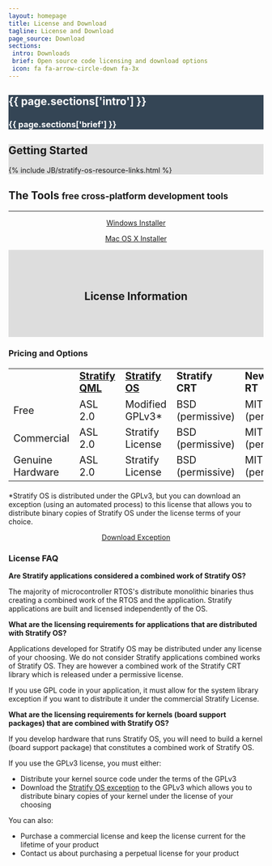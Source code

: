 ```yaml
---
layout: homepage
title: License and Download
tagline: License and Download
page_source: Download
sections:
 intro: Downloads
 brief: Open source code licensing and download options
 icon: fa fa-arrow-circle-down fa-3x
---
```


<div style="background: #344555; color: #fff;">
<div class="container">
<div class="row header_row">
		<div class="col-md-3 text-center">
			<h2><i class="{{ page.sections['icon'] }}"></i></h2>
		</div>
		<div class="col-md-9">
			<h2><b>{{ page.sections['intro'] }}</b></h2>
			<h3>{{ page.sections['brief'] }}</h3>
		</div>
	</div>
</div>
</div>


<div style="background: #ddd; height: auto">
<div class="container">
  <h2>Getting <b>Started</b></h2>
  </div>
  {% include JB/stratify-os-resource-links.html %}
</div>

<div class="container">

<h2><i class="fa fa-wrench"></i> The <b>Tools</b> <small>free cross-platform development tools</small></h2>

<hr>

<div class="row">
  <div class="col-md-6">

  <center>
    <p>
      <a class="btn btn-lg btn-primary" href="{{ BASE_URL }}/files/StratifyLabs-Installer-Win.zip"><i class="fa fa-download"></i> Windows Installer</a>
    </p>
  </center>

  </div>

  <div class="col-md-6">

  <center>
    <p>
      <a class="btn btn-lg btn-primary" href="{{ BASE_URL }}/files/StratifyLabs-Installer-Mac.zip"><i class="fa fa-download"></i> Mac OS X Installer</a>
    </p>
  </center>


  </div>
</div>


</div>

<p>
</p>

<div style="background: #ddd;">
	<div class="container" style="padding-top: 50px; padding-bottom: 50px">
		<center>
			<h2>License Information</h2>
		</center>
	</div>
</div>


<div class="container">

<h3>Pricing and Options</h3>


<div class="table-responsive">
<table class="table table-striped" style="font-size: 1.4em;">
  <tr>
    <td></td>
    <td><b><a href="https://github.com/StratifyLabs/StratifyQML" target="_blank">Stratify QML</a></b></td>
    <td><b><a href="https://github.com/StratifyLabs/StratifyOS" target="_blank">Stratify OS</a></b></td>
    <td><b>Stratify CRT</b></td>
    <td><b>Newlib/Compiler RT</b></td>
    <td><b>Support</b></td>
    <td><b>Pricing</b></td>
  </tr>
  <tr>
    <td>Free</td>
    <td>ASL 2.0</td>
    <td>Modified GPLv3*</td>
    <td>BSD (permissive)</td>
    <td>MIT and BSD (permissive)</td>
    <td>Community</td>
    <td>Free</td>
  </tr>
  <tr>
    <td>Commercial</td>
    <td>ASL 2.0</td>
    <td>Stratify License</td>
    <td>BSD (permissive)</td>
    <td>MIT and BSD (permissive)</td>
    <td>Dedicated</td>
    <td>Coming Soon</td>
  </tr>
  <tr>
    <td>Genuine Hardware</td>
    <td>ASL 2.0</td>
    <td>Stratify License</td>
    <td>BSD (permissive)</td>
    <td>MIT and BSD (permissive)</td>
    <td>Dedicated</td>
    <td>Coming Soon</td>
  </tr>
</table>
</div>

<p>
*Stratify OS is distributed under the GPLv3, but you can download an exception (using an automated process) to this license that allows you to distribute binary copies of Stratify OS under the license terms of your choice.
</p>

<p>
<center>
<a class="btn btn-lg btn-primary" href="https://docs.google.com/forms/d/11hlFVfJFB_UZ7JVLc4XFZmmdZaXTEaaQo-y3eNt4R8o/viewform" target="_blank">Download Exception</a>
</center>

</p>

<h3>License FAQ</h3>

<p>
<b>Are Stratify applications considered a combined work of Stratify OS?</b>
</p>

<p>
The majority of microcontroller RTOS's distribute monolithic binaries thus creating a combined work of the RTOS and the application.  Stratify applications are built and licensed independently of the OS.
</p>

<p>
<b>What are the licensing requirements for applications that are distributed with Stratify OS?</b>
</p>

<p>
Applications developed for Stratify OS may be distributed under any license of your choosing.  We do not consider Stratify applications combined works of Stratify OS.  They are however a combined work of the Stratify CRT library which is released under a permissive license.
</p>

<p>
If you use GPL code in your application, it must allow for the system library exception if you want to distribute it under the commercial Stratify License.
</p>

<p>
<b>What are the licensing requirements for kernels (board support packages) that are combined with Stratify OS?</b>
</p>
<p>
If you develop hardware that runs Stratify OS, you will need to build a kernel (board support package) that constitutes a combined work of Stratify OS.
</p>
<p>
If you use the GPLv3 license, you must either:
</p>
<p>
<ul>
<li>Distribute your kernel source code under the terms of the GPLv3</li>
<li>Download the <a href="https://docs.google.com/forms/d/11hlFVfJFB_UZ7JVLc4XFZmmdZaXTEaaQo-y3eNt4R8o/viewform" target="_blank">Stratify OS exception</a> to the GPLv3 which allows you to distribute binary copies of your kernel under the license of your choosing</li>
</ul>
</p>
<p>
You can also:
<ul>
<li>Purchase a commercial license and keep the license current for the lifetime of your product</li>
<li>Contact us about purchasing a perpetual license for your product</li>
</ul>
</p>

</div>
